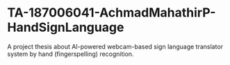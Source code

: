 # TA-187006041-AchmadMahathirP-HandSignLanguage
 A project thesis about AI-powered webcam-based sign language translator system by hand (fingerspelling) recognition.

